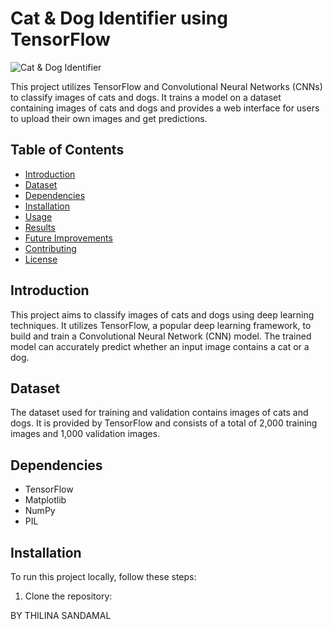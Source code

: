 # Cat & Dog Identifier using TensorFlow

![Cat & Dog Identifier](images/cat_dog_identifier.png)

This project utilizes TensorFlow and Convolutional Neural Networks (CNNs) to classify images of cats and dogs. It trains a model on a dataset containing images of cats and dogs and provides a web interface for users to upload their own images and get predictions.

## Table of Contents

- [Introduction](#introduction)
- [Dataset](#dataset)
- [Dependencies](#dependencies)
- [Installation](#installation)
- [Usage](#usage)
- [Results](#results)
- [Future Improvements](#future-improvements)
- [Contributing](#contributing)
- [License](#license)

## Introduction

This project aims to classify images of cats and dogs using deep learning techniques. It utilizes TensorFlow, a popular deep learning framework, to build and train a Convolutional Neural Network (CNN) model. The trained model can accurately predict whether an input image contains a cat or a dog.

## Dataset

The dataset used for training and validation contains images of cats and dogs. It is provided by TensorFlow and consists of a total of 2,000 training images and 1,000 validation images.

## Dependencies

- TensorFlow
- Matplotlib
- NumPy
- PIL

## Installation

To run this project locally, follow these steps:

1. Clone the repository:

BY THILINA SANDAMAL

